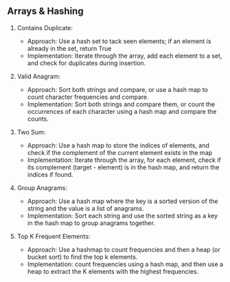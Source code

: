 ## Arrays & Hashing

1. Contains Duplicate:

   - Approach: Use a hash set to tack seen elements; if an element is already in
     the set, return True
   - Implementation: Iterate through the array, add each element to a set, and check for duplicates during insertion.
2. Valid Anagram:
    - Approach: Sort both strings and compare, or use a hash map to count character frequencies and compare.
    - Implementation: Sort both strings and compare them, or count the occurrences of each character using a hash map and compare the counts.
3. Two Sum:
    - Approach: Use a hash map to store the indices of elements, and check if the complement of the current element exists in the map
    - Implementation: Iterate through the array, for each element, check if its complement (target - element) is in the hash map, and return the indices if found.
4. Group Anagrams:
    - Approach: Use a hash map where the key is a sorted version of the string and the value is a list of anagrams.
    - Implementation: Sort each string and use the sorted string as a key in the hash map to group anagrams together.
5. Top K Frequent Elements:
    - Approach: Use a hashmap to count frequencies and then a heap (or bucket sort) to find the top k elements.
    - Implementation: count frequencies using a hash map, and then use a heap to extract the K elements with the highest frequencies.


